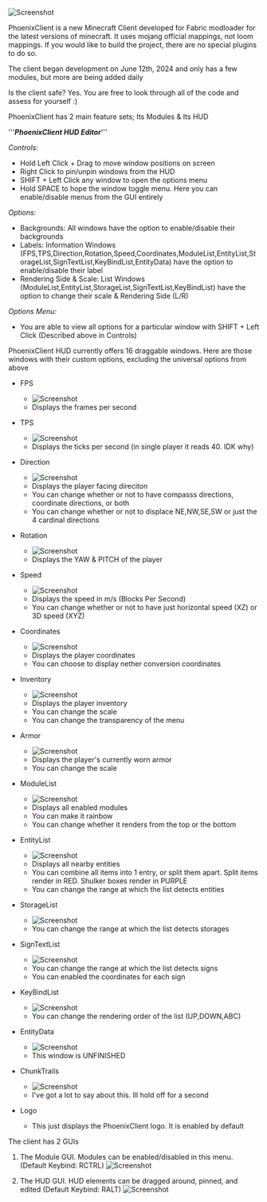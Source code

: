 ![Screenshot](pictures/Logo2.png)

PhoenixClient is a new Minecraft Client developed for Fabric modloader for the latest versions of minecraft.
It uses mojang official mappings, not loom mappings. If you would like to build the project, there are no special plugins to do so.

The client began development on June 12th, 2024 and only has a few modules, but more are being added daily

Is the client safe? Yes. You are free to look through all of the code and assess for yourself :)


PhoenixClient has 2 main feature sets; Its Modules & Its HUD

'''***PhoenixClient HUD Editor***'''

*Controls:*
  - Hold Left Click + Drag to move window positions on screen
  - Right Click to pin/unpin windows from the HUD
  - SHIFT + Left Click any window to open the options menu
  - Hold SPACE to hope the window toggle menu. Here you can enable/disable menus from the GUI entirely
    
  *Options:*
  - Backgrounds: All windows have the option to enable/disable their backgrounds
  - Labels: Information Windows (FPS,TPS,Direction,Rotation,Speed,Coordinates,ModuleList,EntityList,StorageList,SignTextList,KeyBindList,EntityData) have the option to enable/disable their label
  - Rendering Side & Scale: List Windows (ModuleList,EntityList,StorageList,SignTextList,KeyBindList) have the option to change their scale & Rendering Side (L/R)

  *Options Menu:*
  - You are able to view all options for a particular window with SHIFT + Left Click (Described above in Controls)

  PhoenixClient HUD currently offers 16 draggable windows. Here are those windows with their custom options, excluding the universal options from above
  - FPS
    - ![Screenshot](pictures/windows/fps.jpg)
    - Displays the frames per second
      
  - TPS
    - ![Screenshot](pictures/windows/tps.jpg)
    - Displays the ticks per second (in single player it reads 40. IDK why)
   
  - Direction
    - ![Screenshot](pictures/windows/direction.jpg)
    - Displays the player facing direciton
    - You can change whether or not to have compasss directions, coordinate directions, or both
    - You can change whether or not to displace NE,NW,SE,SW or just the 4 cardinal directions

  - Rotation
    - ![Screenshot](pictures/windows/rotation.jpg)
    - Displays the YAW & PITCH of the player

  - Speed
    - ![Screenshot](pictures/windows/speed.jpg)
    - Displays the speed in m/s (Blocks Per Second)
    - You can change whether or not to have just horizontal speed (XZ) or 3D speed (XYZ)

  - Coordinates
    - ![Screenshot](pictures/windows/coordinates.jpg)
    - Displays the player coordinates
    - You can choose to display nether conversion coordinates

  - Inventory
    - ![Screenshot](pictures/windows/inventory.jpg)
    - Displays the player inventory
    - You can change the scale
    - You can change the transparency of the menu

  - Armor
    - ![Screenshot](pictures/windows/armor.jpg)
    - Displays the player's currently worn armor
    - You can change the scale

  - ModuleList
    - ![Screenshot](pictures/windows/modulelist.jpg)
    - Displays all enabled modules
    - You can make it rainbow
    - You can change whether it renders from the top or the bottom

  - EntityList
    - ![Screenshot](pictures/windows/entitylist.jpg)
    - Displays all nearby entities
    - You can combine all items into 1 entry, or split them apart. Split items render in RED. Shulker boxes render in PURPLE
    - You can change the range at which the list detects entities

  - StorageList
    - ![Screenshot](pictures/windows/storagelist.jpg)
    - You can change the range at which the list detects storages

  - SignTextList
    - ![Screenshot](pictures/windows/signtextlist.jpg)
    - You can change the range at which the list detects signs
    - You can enabled the coordinates for each sign

  - KeyBindList
    - ![Screenshot](pictures/windows/keybindlist.jpg)
    - You can change the rendering order of the list (UP,DOWN,ABC)

  - EntityData
    - ![Screenshot](pictures/windows/entitydata.jpg)
    - This window is UNFINISHED

  - ChunkTrails
    - ![Screenshot](pictures/windows/chunktrails.jpg)
    - I've got a lot to say about this. Ill hold off for a second

  - Logo
    - This just displays the PhoenixClient logo. It is enabled by default


The client has 2 GUIs

1) The Module GUI. Modules can be enabled/disabled in this menu. (Default Keybind: RCTRL)
![Screenshot](pictures/mainGUI.jpg)

2) The HUD GUI. HUD elements can be dragged around, pinned, and edited (Default Keybind: RALT)
![Screenshot](pictures/hudGUI.jpg)

